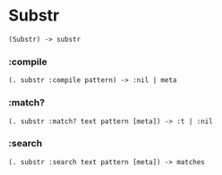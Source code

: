 # Substr

```code
(Substr) -> substr
```

### :compile

```code
(. substr :compile pattern) -> :nil | meta
```

### :match?

```code
(. substr :match? text pattern [meta]) -> :t | :nil
```

### :search

```code
(. substr :search text pattern [meta]) -> matches
```

